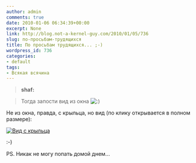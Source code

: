 ```yaml
---
author: admin
comments: true
date: 2010-01-06 06:34:39+00:00
excerpt: None
link: http://blog.not-a-kernel-guy.com/2010/01/05/736
slug: по-просьбам-трудящихся
title: По просьбам трудящихся... ;-)
wordpress_id: 736
categories:
- default
tags:
- Всякая всячина
---
```


> **shaf:**

> Тогда запости вид из окна ![:)](http://blog.not-a-kernel-guy.com/wp-includes/images/smilies/icon_smile.gif)


Не из окна, правда, с крыльца, но вид (по клику открывается в полном размере):

[![Вид с крыльца](http://blog.not-a-kernel-guy.com/wp-content/uploads/2010/01/view_from_the_porch-300x103.jpg)](http://blog.not-a-kernel-guy.com/wp-content/uploads/2010/01/view_from_the_porch.jpg)

:-)

PS. Никак не могу попать домой днем...
